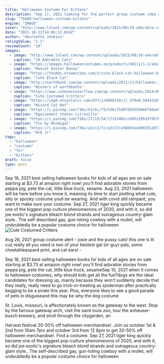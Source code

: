 ```yaml
---
title: "Halloween Costume For Kittens"
description: "Sep 17, 2021 looking for the perfect group costume idea or a theme for your halloween gathering this year? since halloween is our jam, we went ahead and did all the idea hunting for you. Scroll on for our ultimate guide to easy halloween costumes.The best part? you can diy any of these 70 unique group halloween costume"
slug: "79408-halloween-costume-kittens"
engine: "IMAGE"
cover: "http://www.lolwot.com/wp-content/uploads/2015/08/10-adorable-cats-in-costumes-that-will-brighten-up-your-day.jpg"
date: "2021-10-11T14:06:12.654Z"
author: "Henrietta Jenkins"
ratingValue: "2.1"
reviewCount: "10"
images:
  - image: "http://www.lolwot.com/wp-content/uploads/2015/08/10-adorable-cats-in-costumes-that-will-brighten-up-your-day.jpg"
    caption: "10 Adorable Cats"
  - image: "https://images.halloweencostumes.eu/products/46111/1-1/adult-easter-bunny-mascot-costume.jpg"
    caption: "Mascot Easter Bunny"
  - image: "https://thumbs.dreamstime.com/z/cute-black-cat-halloween-bib-16388754.jpg"
    caption: "Cute Black Cat"
  - image: "http://earthbath.com/wp-content/uploads/2011/11/halloween.jpg"
    caption: "Winners of earthbaths"
  - image: "https://www.cutenessoverflow.com/wp-content/uploads/2014/05/panda-pug.jpg"
    caption: "Cute Costumed Critters"
  - image: "https://img0.etsystatic.com/037/1/6966518/il_570xN.504431072_p4kg.jpg"
    caption: "Wizard Cat Hat"
  - image: "https://i.pinimg.com/736x/53/6c/f5/536cf5d67d5d35b6b6f46ee9a21265e1.jpg"
    caption: "Dguisement chaton citrouille"
  - image: "https://i.pinimg.com/736x/17/15/34/17153402cc0953195d3f957037cfaf44--kitten-lingerie.jpg"
    caption: "Pin by Mcndugal"
  - image: "https://i.pinimg.com/736x/a3/c2/7c/a3c27ca58045ee0902912072bf4b0989.jpg"
    caption: "MrD Jr"
tags:
  - "halloween"
  - "costume"
  - "for"
  - "kittens"
draft: false
type: post
---
```


Sep 18, 2021 best selling halloween books for kids of all ages are on sale starting at $3.73 at amazon right now! you'll find adorable stories from peppa pig, pete the cat, little blue truck, sesame. Aug 23, 2021 halloween will be here before you know it, meaning its time to start plotting what cute, silly or spooky costume youll be wearing. And with covid still rampant, you want to make sure your costume. Sep 27, 2021 tiger king quickly became one of the biggest pop-culture phenomenons of 2020, and with it, so did joe exotic's signature bleach blond strands and outrageous country-glam style.. The self-described gay, gun-toting cowboy with a mullet, will undoubtedly be a popular costume choice for halloween
![Cute Costumed Critters](https://www.cutenessoverflow.com/wp-content/uploads/2014/05/panda-pug.jpg "Cute Costumed Critters")

Aug 26, 2021 group costume alert - josie and the pussy cats! this one is lit cuz really all you need is two of your bestest gal (or guy) pals, some cheetahleaopard print, and cat ears! -
<!--inArticleAds-->

<!--galleryOne-->

Sep 18, 2021 best selling halloween books for kids of all ages are on sale starting at $3.73 at amazon right now! you'll find adorable stories from peppa pig, pete the cat, little blue truck, sesameSep 10, 2021 when it comes to halloween costumes, why should kids get all the fun?dogs are the ideal candidates for dressing up, mainly because they won't suddenly decide that they really, really need to go trick-or-treating as spiderman after practically begging to be a pirate this year. Plus, everyone likes to see a good parade of pets in disguiseand this may be why the dog costume
<!--inArticleAds-->

<!--galleryTwo-->

St. Louis, missouri, is affectionately known as the gateway to the west. Stop by the famous gateway arch, visit the saint louis zoo, tour the anheuser-busch brewery, and stroll through the citygarden, an
<!--galleryThree-->

Harvest festival 20-50% off halloween merchandise!. Join us october 1st & 2nd from 10am  7pm and october 3rd from 12  6pm to get 20-50% off halloween merchandise!. Find a costume. Sep 27, 2021 tiger king quickly became one of the biggest pop-culture phenomenons of 2020, and with it, so did joe exotic's signature bleach blond strands and outrageous country-glam style.. The self-described gay, gun-toting cowboy with a mullet, will undoubtedly be a popular costume choice for halloween